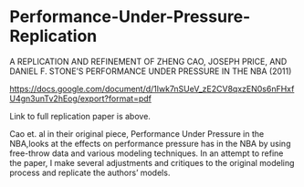 # Performance-Under-Pressure-Replication

A REPLICATION AND REFINEMENT OF ZHENG CAO, JOSEPH PRICE, AND DANIEL F. STONE’S PERFORMANCE UNDER PRESSURE IN THE NBA (2011)

https://docs.google.com/document/d/1lwk7nSUeV_zE2CV8qxzEN0s6nFHxfU4gn3unTv2hEog/export?format=pdf

Link to full replication paper is above.

Cao et. al in their original piece, Performance Under Pressure in the NBA,looks at the effects on performance pressure has in the NBA by using free-throw data and various modeling techniques. In an attempt to refine the paper, I make several adjustments and critiques to the original modeling process and replicate the authors’ models.
